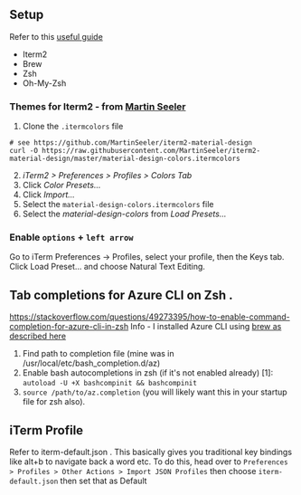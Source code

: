 ## Setup
Refer to this [useful guide](https://github.com/sb2nov/mac-setup)

- Iterm2
- Brew
- Zsh
- Oh-My-Zsh

### Themes for Iterm2 - from [Martin Seeler](https://github.com/MartinSeeler/iterm2-material-design)
1. Clone the `.itermcolors` file
```
# see https://github.com/MartinSeeler/iterm2-material-design
curl -O https://raw.githubusercontent.com/MartinSeeler/iterm2-material-design/master/material-design-colors.itermcolors
```
2. *iTerm2 > Preferences > Profiles > Colors Tab*
3. Click *Color Presets...*
4. Click *Import...*
5. Select the `material-design-colors.itermcolors` file
5. Select the *material-design-colors* from *Load Presets...*

### Enable `options` + `left arrow`
Go to iTerm Preferences → Profiles, select your profile, then the Keys tab. Click Load Preset... and choose Natural Text Editing.


## Tab completions for Azure CLI on Zsh . 
https://stackoverflow.com/questions/49273395/how-to-enable-command-completion-for-azure-cli-in-zsh
Info - I installed Azure CLI using [brew as described here](https://docs.microsoft.com/en-us/cli/azure/install-azure-cli-macos?view=azure-cli-latest)
1. Find path to completion file (mine was in /usr/local/etc/bash_completion.d/az)
2. Enable bash autocompletions in zsh (if it's not enabled already) [1]: 
`autoload -U +X bashcompinit && bashcompinit`
3. `source /path/to/az.completion` (you will likely want this in your startup file for zsh also).


## iTerm Profile
Refer to iterm-default.json . This basically gives you traditional key bindings like alt+b to navigate back a word etc.
To do this, head over to `Preferences > Profiles > Other Actions > Import JSON Profiles` then choose `iterm-default.json` then set that as Default
